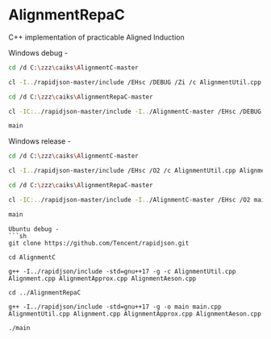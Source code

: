 # AlignmentRepaC
C++ implementation of practicable Aligned Induction 

Windows debug -
```sh
cd /d C:\zzz\caiks\AlignmentC-master

cl -I../rapidjson-master/include /EHsc /DEBUG /Zi /c AlignmentUtil.cpp Alignment.cpp AlignmentApprox.cpp AlignmentAeson.cpp 

cd /d C:\zzz\caiks\AlignmentRepaC-master

cl -IC:../rapidjson-master/include -I../AlignmentC-master /EHsc /DEBUG /Zi main.cpp AlignmentRepa.cpp ../AlignmentC-master/AlignmentUtil.obj ../AlignmentC-master/Alignment.obj ../AlignmentC-master/AlignmentApprox.obj ../AlignmentC-master/AlignmentAeson.obj 

main
```
Windows release -
```sh
cd /d C:\zzz\caiks\AlignmentC-master

cl -I../rapidjson-master/include /EHsc /O2 /c AlignmentUtil.cpp Alignment.cpp AlignmentApprox.cpp AlignmentAeson.cpp 

cd /d C:\zzz\caiks\AlignmentRepaC-master

cl -IC:../rapidjson-master/include -I../AlignmentC-master /EHsc /O2 main.cpp AlignmentRepa.cpp ../AlignmentC-master/AlignmentUtil.obj ../AlignmentC-master/Alignment.obj ../AlignmentC-master/AlignmentApprox.obj ../AlignmentC-master/AlignmentAeson.obj 

main
```
```
Ubuntu debug -
```sh
git clone https://github.com/Tencent/rapidjson.git

cd AlignmentC

g++ -I../rapidjson/include -std=gnu++17 -g -c AlignmentUtil.cpp Alignment.cpp AlignmentApprox.cpp AlignmentAeson.cpp 

cd ../AlignmentRepaC

g++ -I../rapidjson/include -std=gnu++17 -g -o main main.cpp AlignmentUtil.cpp Alignment.cpp AlignmentApprox.cpp AlignmentAeson.cpp 

./main

```
